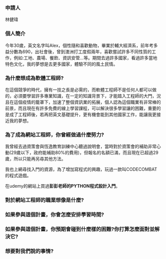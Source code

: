 <h3>申請人</h3>
<p>林健瑋</p>
<h3>個人簡介</h3>
<p>今年30歲，英文名字叫Alex，個性隨和喜歡動物，畢業於輔大經濟系，前年考多益分數為690，出社會後，曾到澳洲打工度假兩年，喜歡嘗試許多不同性質的工作，例如:工地、農場、餐飲、資訊安管...等。期間去過許多國家，看過許多當地特色文化，我的夢想是去更多國家，體驗不同的風土民情。
<h3>為什麼想成為軟體工程師?</h3>
<p>在這個競爭的時代，擁有一技之長是必需的，而軟體工程師不是任何人都可以做的，必須要學習許多專業知識，在一定的知識背景下，才能踏入工程師的大門，況且在這個疫情的籠罩下，加速了整個資訊業的拓展，個人認為這個職業有非常棒的前景，而且現在有許多免費的線上學習課程，可以解決很多學習讓的困難，重要的是成了工程師後，若再把英文基礎提升，更有機會能到其他國家工作，能讓我更接近我的夢想。</p>
<h3>為了成為網站工程師，你曾經做過什麼努力?</h3>
<p>我曾經去過資策會與恆逸教育訓練中心聽過說明會，當時對於資策會的補助非常心動(29歲以下，政府能補助80%的費用)，但報名的名額已滿，而且現在已超過29歲，所以只能再另尋其他方法。</p>
<p>我也上網尋找入門的資源，為了增加寫程式的興趣，玩過一款叫CODECOMBAT的程式遊戲。</p>
<p>在udemy的網站上買過<strong>彭彭老師的PYTHON程式設計入門</strong>。</p>
<h3>對於網站工程師的職業想像是什麼?</h3>
<h3>如果參與這個計畫，你會怎麼安排學習時間?</h3>
<h3>如果參與這個計畫，你預期會碰到什麼樣的困難?你打算怎麼面對並解決它?</h3>
<h3>想要對我們說的事情?</h3>

